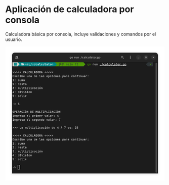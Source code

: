 # Aplicación de calculadora por consola

Calculadora básica por consola, incluye validaciones y comandos por el usuario.

![Captura de pantalla de aplicación de calculadora por consola](./screenshot.png)
